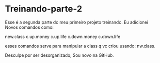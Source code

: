 # Treinando-parte-2

Esse é a segunda parte do meu primeiro projeto treinando.
Eu adicionei Novos comandos como:

new.class
c.up.money
c.up.life
c.down.money
c.down.life

esses comandos serve para manipular a class q vc criou usando: nw.class.

Desculpe por ser desorganizado, Sou novo na GitHub.
